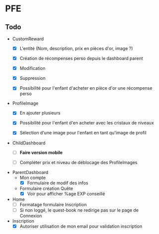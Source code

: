 # PFE

    
## Todo
* CustomReward
    - [X] L'entité (Nom, description, prix en pièces d'or, image ?)
    - [X] Création de récompenses perso depuis le dashboard parent
    - [X] Modification
    - [X] Suppression
    - [X] Possibilité pour l'enfant d'acheter en pièce d'or une récompense perso


    
* ProfileImage
    - [X] En ajouter plusieurs
    - [X] Possibilité pour l'enfant d'en acheter avec les cristaux de niveaux
    - [X] Sélection d'une image pour l'enfant en tant qu'image de profil
    
    
* ChildDashboard
    - [ ] **Faire version mobile**
    - [ ] Compléter prix et niveau de déblocage des ProfileImages


* ParentDashboard 
    - Mon compte
        - [X] Formulaire de modif des infos
    - Formulaire création Quête
        - [X] Voir pour afficher %age EXP conseillé
        
* Home
    - [ ] Formatage formulaire Inscription
    - [ ] Si non loggé, le quest-book ne redirige pas sur le page de Connexion
    
* Inscription
    - [X] Autoriser utilisation de mon email pour validation inscription